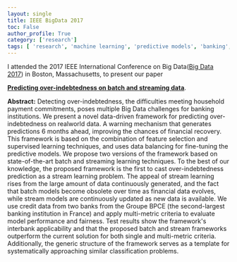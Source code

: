 ```yaml
---
layout: single
title: IEEE BigData 2017
toc: False
author_profile: True
category: ['research']
tags: [ 'research', 'machine learning', 'predictive models', 'banking', 'feature selection', 'supervised learning', 'bigdata', 'stream learning'  ]
---
```


I attended the 2017 IEEE International Conference on Big Data([Big Data 2017](http://cci.drexel.edu/bigdata/bigdata2017/index.html)) in Boston, Massachusetts, to present  our paper

**[Predicting over-indebtedness on batch and streaming data](http://ieeexplore.ieee.org/document/8258084/)**.

**Abstract:**
Detecting over-indebtedness, the difficulties meeting household payment commitments, poses multiple Big Data challenges for banking institutions. We present a novel data-driven framework for predicting over-indebtedness on realworld data. A warning mechanism that generates predictions 6 months ahead, improving the chances of financial recovery. This framework is based on the combination of feature selection and supervised learning techniques, and uses data balancing for fine-tuning the predictive models. We propose two versions of the framework based on state-of-the-art batch and streaming learning techniques. To the best of our knowledge, the proposed framework is the first to cast over-indebtedness prediction as a stream learning problem. The appeal of stream learning rises from the large amount of data continuously generated, and the fact that batch models become obsolete over time as financial data evolves, while stream models are continuously updated as new data is available. We use credit data from two banks from the Groupe BPCE (the second-largest banking institution in France) and apply multi-metric criteria to evaluate model performance and fairness. Test results show the framework's interbank applicability and that the proposed batch and stream frameworks outperform the current solution for both single and multi-metric criteria. Additionally, the generic structure of the framework serves as a template for systematically approaching similar classification problems.

